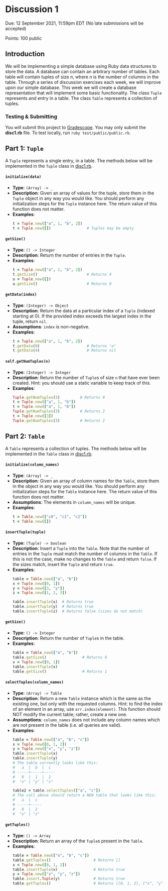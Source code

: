 # Discussion 1
Due: 12 September 2021, 11:59pm EDT (No late submissions will be accepted)

Points: 100 public

## Introduction

We will be implementing a simple database using Ruby data structures to store the data.  A database can contain an arbitrary number of tables. Each table will contain tuples of size *n*, where *n* is the number of columns in the table.  Through a series of discussion exercises each week, we will improve upon our simple database.  This week we will create a database representation that will implement some basic functionality.  The class `Tuple` represents and entry in a table.  The class `Table` represents a collection of tuples.

### Testing & Submitting

You will submit this project to [Gradescope](https://www.gradescope.com/courses/272105/assignments/1335326/).  You may only submit the **disc1.rb** file.  To test locally, run `ruby test/public/public.rb`.

## Part 1: `Tuple`

A `Tuple` represents a single entry, in a table.  The methods below will be implemented in the `Tuple` class in [disc1.rb](src/disc1.rb).

#### `initialize(data)`

- **Type**: `(Array) -> _`
- **Description**: Given an array of values for the tuple, store them in the `Tuple` object in any way you would like.  You should perform any initialization steps for the `Tuple` instance here.  The return value of this function does not matter.
- **Examples**:
  ```ruby
  t = Tuple.new(["a", 1, "b", 2])
  t = Tuple.new([])                # Tuples may be empty 
  ```

#### `getSize()`

- **Type**: `() -> Integer`
- **Description**: Return the number of entries in the `Tuple`.
- **Examples**:
  ```ruby
  t = Tuple.new(["a", 1, "b", 2])
  t.getSize()                      # Returns 4
  u = Tuple.new([])
  u.getSize()                      # Returns 0
  ```

#### `getData(index)`

- **Type**: `(Integer) -> Object`
- **Description**: Return the data at a particular index of a `Tuple` (indexed starting at 0).  If the provided index exceeds the largest index in the tuple, return `nil`.
- **Assumptions**: `index` is non-negative.
- **Examples**:
  ```ruby
  t = Tuple.new(["a", 1, "b", 2])
  t.getData(0)                     # Returns "a"
  t.getData(4)                     # Returns nil
  ```

#### `self.getNumTuples(n)`

- **Type**: `(Integer) -> Integer`
- **Description**: Return the number of `Tuple`s of size `n` that have ever been created.  Hint: you should use a static variable to keep track of this.
- **Examples**:
  ```ruby
  Tuple.getNumTuples(3)         # Returns 0
  t = Tuple.new(["a", 1, "b"])
  t = Tuple.new(["a", 1, "b"])
  Tuple.getNumTuples(3)         # Returns 2
  t = Tuple.new([3])
  Tuple.getNumTuples(3)         # Returns 2
  ```

## Part 2: `Table`

A `Table` represents a collection of tuples.  The methods below will be implemented in the `Table` class in [disc1.rb](src/disc1.rb).

#### `initialize(column_names)`

- **Type**: `(Array) -> _`
- **Description**: Given an array of column names for the `Table`, store them in the object in any way you would like. You should perform any initialization steps for the `Table` instance here.  The return value of this function does not matter.
- **Assumptions**: The elements in `column_names` will be unique.
- **Examples**: 
  ```ruby
  t = Table.new(["c0", "c1", "c2"])
  t = Table.new([])
  ```

#### `insertTuple(tuple)`

- **Type**: `(Tuple) -> boolean`
- **Description**: Insert a `Tuple` into the `Table`.  Note that the number of entries in the `Tuple` must match the number of columns in the `Table`.  If this is not the case, make no changes to the `Table` and return `false`.  If the sizes match, insert the `Tuple` and return `true`.
- **Examples**:
  ```ruby
  table = Table.new(["a", "b"])
  x = Tuple.new([0, 1])
  y = Tuple.new([3, "y"])
  z = Tuple.new([1, 2, 3])

  table.insertTuple(x)  # Returns true
  table.insertTuple(y)  # Returns true
  table.insertTuple(z)  # Returns false (sizes do not match)
  ```

#### `getSize()`

- **Type**: `() -> Integer`
- **Description**: Return the number of `Tuple`s in the table.
- **Examples**:
  ```ruby
  table = Table.new(["a", "b"])
  table.getSize()                # Returns 0
  x = Tuple.new([0, 1])
  table.insertTuple(x)
  table.getSize()                # Returns 1
  ```

#### `selectTuples(column_names)`

- **Type**: `(Array) -> Table`
- **Description**: Return a new `Table` instance which is the same as the existing one, but only with the requested columns.  Hint: to find the index of an element in an array, use `arr.index(element)`.  This function should NOT modify the current table; rather, create a new one.
- **Assumptions**: `column_names` does not include any column names which are not present in the table (i.e. all queries are valid).
- **Examples**:
  ```ruby
  table = Table.new(["a", "b", "c"])
  x = Tuple.new([0, 1, 2])
  y = Tuple.new(["x", "y", "z"])
  table.insertTuple(x)
  table.insertTuple(y)
  # The table currently looks like this:
  #   a  |  b  |  c  
  # -----+-----+-----
  #   0  |  1  |  2  
  #  "x" | "y" | "z" 

  table2 = table.selectTuples(["a", "c"])
  # The call above should return a NEW table that looks like this:
  #   a  |  c  
  # -----+-----
  #   0  |  2  
  #  "x" | "z" 
  ```

#### `getTuples()`

- **Type**: `() -> Array`
- **Description**: Return an array of the `Tuple`s present in the `Table`.
- **Examples**:
  ```ruby
  table = Table.new(["a", "b", "c"])
  table.getTuples()                   # Returns []
  x = Tuple.new([0, 1, 2])
  table.insertTuple(x)                # Returns true
  y = Tuple.new(["x", "y", "z"])
  table.insert.Tuple(y)               # Returns true
  table.getTuples()                   # Returns [[0, 1, 2], ["x", "y", "z"]]
  ```
